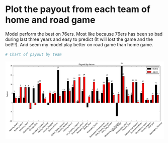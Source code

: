 
# Plot the payout from each team of home and road game
Model perform the best on 76ers. Most like because 76ers has been so bad during last three years and easy to predict (It will lost the game and the bet!!!). And seem my model play better on road game than home game.


```python
# Chart of payout by team
```


![png](output_1_0.png)



```python

```
